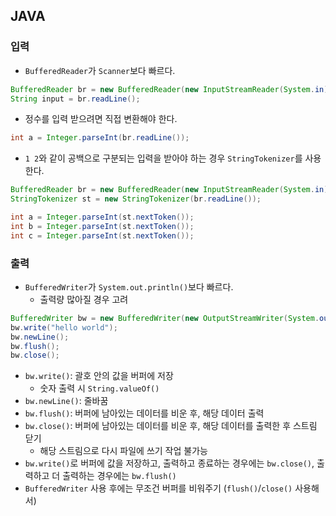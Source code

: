 ## JAVA
### 입력
- `BufferedReader`가 `Scanner`보다 빠르다.
```java
BufferedReader br = new BufferedReader(new InputStreamReader(System.in));
String input = br.readLine();
```
- 정수를 입력 받으려면 직접 변환해야 한다.
```java
int a = Integer.parseInt(br.readLine());
```
- `1 2`와 같이 공백으로 구분되는 입력을 받아야 하는 경우 `StringTokenizer`를 사용한다.
```java
BufferedReader br = new BufferedReader(new InputStreamReader(System.in));
StringTokenizer st = new StringTokenizer(br.readLine());

int a = Integer.parseInt(st.nextToken());
int b = Integer.parseInt(st.nextToken());
int c = Integer.parseInt(st.nextToken());
```
### 출력
- `BufferedWriter`가 `System.out.println()`보다 빠르다.
	- 출력량 많아질 경우 고려
```java
BufferedWriter bw = new BufferedWriter(new OutputStreamWriter(System.out));
bw.write("hello world");
bw.newLine();
bw.flush();
bw.close();
```
- `bw.write()`: 괄호 안의 값을 버퍼에 저장
	- 숫자 출력 시 `String.valueOf()`
- `bw.newLine()`: 줄바꿈
- `bw.flush()`: 버퍼에 남아있는 데이터를 비운 후, 해당 데이터 출력
- `bw.close()`: 버퍼에 남아있는 데이터를 비운 후, 해당 데이터를 출력한 후 스트림 닫기
	- 해당 스트림으로 다시 파일에 쓰기 작업 불가능
- `bw.write()`로 버퍼에 값을 저장하고, 출력하고 종료하는 경우에는 `bw.close()`, 출력하고 더 출력하는 경우에는 `bw.flush()`
- `BufferedWriter` 사용 후에는 무조건 버퍼를 비워주기 (`flush()`/`close()` 사용해서)